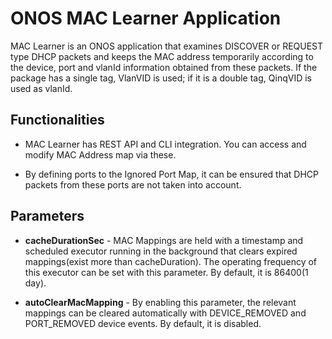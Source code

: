 ONOS MAC Learner Application
=====================================
MAC Learner is an ONOS application that examines DISCOVER or REQUEST type DHCP packets and
keeps the MAC address temporarily according to the device, port and vlanId information obtained from
these packets. If the package has a single tag, VlanVID is used;
if it is a double tag, QinqVID is used as vlanId.

Functionalities
---------------
- MAC Learner has REST API and CLI integration. You can access and modify MAC Address map via these.

- By defining ports to the Ignored Port Map,
it can be ensured that DHCP packets from these ports are not taken into account.

Parameters
---------------
* __cacheDurationSec__ - MAC Mappings are held with a timestamp and scheduled executor running in the
background that clears expired mappings(exist more than cacheDuration). The operating frequency of
this executor can be set with this parameter. By default, it is 86400(1 day).

* __autoClearMacMapping__ - By enabling this parameter, the relevant mappings can be cleared
automatically with DEVICE_REMOVED and PORT_REMOVED device events. By default, it is disabled.